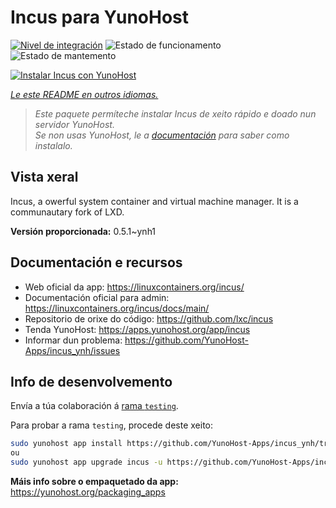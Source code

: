 <!--
NOTA: Este README foi creado automáticamente por <https://github.com/YunoHost/apps/tree/master/tools/readme_generator>
NON debe editarse manualmente.
-->

# Incus para YunoHost

[![Nivel de integración](https://dash.yunohost.org/integration/incus.svg)](https://ci-apps.yunohost.org/ci/apps/incus/) ![Estado de funcionamento](https://ci-apps.yunohost.org/ci/badges/incus.status.svg) ![Estado de mantemento](https://ci-apps.yunohost.org/ci/badges/incus.maintain.svg)

[![Instalar Incus con YunoHost](https://install-app.yunohost.org/install-with-yunohost.svg)](https://install-app.yunohost.org/?app=incus)

*[Le este README en outros idiomas.](./ALL_README.md)*

> *Este paquete permíteche instalar Incus de xeito rápido e doado nun servidor YunoHost.*  
> *Se non usas YunoHost, le a [documentación](https://yunohost.org/install) para saber como instalalo.*

## Vista xeral

Incus, a owerful system container and virtual machine manager. It is a communautary fork of LXD.


**Versión proporcionada:** 0.5.1~ynh1
## Documentación e recursos

- Web oficial da app: <https://linuxcontainers.org/incus/>
- Documentación oficial para admin: <https://linuxcontainers.org/incus/docs/main/>
- Repositorio de orixe do código: <https://github.com/lxc/incus>
- Tenda YunoHost: <https://apps.yunohost.org/app/incus>
- Informar dun problema: <https://github.com/YunoHost-Apps/incus_ynh/issues>

## Info de desenvolvemento

Envía a túa colaboración á [rama `testing`](https://github.com/YunoHost-Apps/incus_ynh/tree/testing).

Para probar a rama `testing`, procede deste xeito:

```bash
sudo yunohost app install https://github.com/YunoHost-Apps/incus_ynh/tree/testing --debug
ou
sudo yunohost app upgrade incus -u https://github.com/YunoHost-Apps/incus_ynh/tree/testing --debug
```

**Máis info sobre o empaquetado da app:** <https://yunohost.org/packaging_apps>
